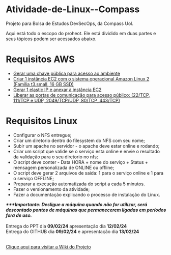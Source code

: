 # Atividade-de-Linux--Compass
Projeto para Bolsa de Estudos DevSecOps, da Compass Uol.

Aqui está todo o escopo do proheot. Ele está dividido em duas partes e seus tópicos podem ser acessados abaixo.

<h1><b>Requisitos AWS</b></h1>

<ul>
  <a href="https://github.com/Esvaber/Atividade-de-Linux--Compass/blob/main/Requisitos%20AWS/README.md#cria%C3%A7%C3%A3o-de-chave-p%C3%BAblica" target="_blank" rel="noopener noreferrer"><li>Gerar uma chave pública para acesso ao ambiente</li></a>
  <a href="https://github.com/Esvaber/Atividade-de-Linux--Compass/blob/main/Requisitos%20AWS/README.md#cria%C3%A7%C3%A3o-de-inst%C3%A2ncia-ec2"><li>Criar 1 instância EC2 com o sistema operacional Amazon Linux 2 (Família t3.small, 16 GB SSD)</li></a>
  <a href="https://github.com/Esvaber/Atividade-de-Linux--Compass/blob/main/Requisitos%20AWS/README.md#gerar-elastic-ip-e-anexar-%C3%A0-inst%C3%A2ncia-ec2"><li>Gerar 1 elastic IP e anexar à instância EC2</li></a>
  <a href="https://github.com/Esvaber/Atividade-de-Linux--Compass/blob/main/Requisitos%20AWS/README.md#liberar-as-portas-de-comunica%C3%A7%C3%A3o-para-acesso-p%C3%BAblico"><li>Liberar as portas de comunicação para acesso público: (22/TCP, 111/TCP e UDP, 2049/TCP/UDP, 80/TCP, 443/TCP)</li></a>
</ul>



<h1><b>Requisitos Linux</b></h1>
<ul>
  <li>Configurar o NFS entregue;</li>
  <li>Criar um diretorio dentro do filesystem do NFS com seu nome;</li>
  <li>Subir um apache no servidor - o apache deve estar online e rodando;</li>
  <li>Criar um script que valide se o serviço esta online e envie o resultado da validação para o seu diretorio no nfs;</li>
  <li>O script deve conter - Data HORA + nome do serviço + Status + mensagem personalizada de ONLINE ou offline;</li>
  <li>O script deve gerar 2 arquivos de saida: 1 para o serviço online e 1 para o serviço OFFLINE;</li>
  <li>Preparar a execução automatizada do script a cada 5 minutos.</li>
  <li>Fazer o versionamento da atividade;</li>
  <li>Fazer a documentação explicando o processo de instalação do Linux.</li>
</ul>

<b><i>***Importante: Desligue a máquina quando não for utilizar, será descontado pontos de máquinas que permanecerem ligadas em períodos fora de uso.</b></i><br><br>
Entrega do PPT dia <b>09/02/24</b> apresentação dia <b>12/02/24</b><br>
Entrega do GITHUB dia <b>09/02/24</b> e apresentação dia <b>13/02/24</b><br><br>

<a href="https://github.com/Esvaber/Atividade-de-Linux---Compass/wiki"> Clique aqui para visitar a Wiki do Projeto</a><br>
